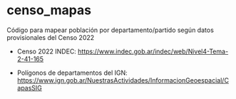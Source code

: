 # censo_mapas

Código para mapear población por departamento/partido según datos provisionales del Censo 2022

- Censo 2022 INDEC: https://www.indec.gob.ar/indec/web/Nivel4-Tema-2-41-165

- Polígonos de departamentos del IGN: https://www.ign.gob.ar/NuestrasActividades/InformacionGeoespacial/CapasSIG
